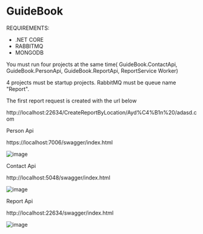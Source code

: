 # GuideBook

REQUIREMENTS:

* .NET CORE
* RABBITMQ
* MONGODB

You must run four projects at the same time(
	GuideBook.ContactApi, 
	GuideBook.PersonApi, 
	GuideBook.ReportApi, 
	ReportService Worker)

4 projects must be startup projects. RabbitMQ must be queue name "Report".  

The first report request is created with the url below

http://localhost:22634/CreateReportByLocation/Ayd%C4%B1n%20/adasd.com


Person Api

https://localhost:7006/swagger/index.html

![image](https://user-images.githubusercontent.com/119305359/205001677-2d9bf047-654e-477c-accc-5378500a1383.png)

Contact Api

http://localhost:5048/swagger/index.html

![image](https://user-images.githubusercontent.com/119305359/205001535-cc2b7b0e-be63-4383-bb1d-a353a62c5920.png)

Report Api

http://localhost:22634/swagger/index.html

![image](https://user-images.githubusercontent.com/119305359/205001843-37779128-b3cc-430e-a50d-07d520cd2656.png)


